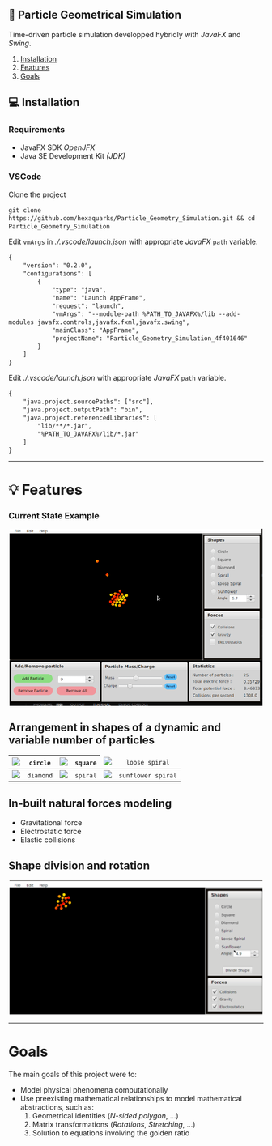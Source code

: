 ## :large_orange_diamond: Particle Geometrical Simulation
Time-driven particle simulation developped hybridly with *JavaFX* and *Swing*.

1. [Installation](#installation)
2. [Features](#features)
3. [Goals](#goals)

## 💻 <a name="installation"></a> Installation

### Requirements
- JavaFX SDK *OpenJFX*
- Java SE Development Kit *(JDK)*

### VSCode
Clone the project
```
git clone https://github.com/hexaquarks/Particle_Geometry_Simulation.git && cd Particle_Geometry_Simulation 
```
Edit `vmArgs` in *./.vscode/launch.json* with appropriate *JavaFX* `path` variable.
```
{
    "version": "0.2.0",
    "configurations": [
        {
            "type": "java",
            "name": "Launch AppFrame",
            "request": "launch",
            "vmArgs": "--module-path %PATH_TO_JAVAFX%/lib --add-modules javafx.controls,javafx.fxml,javafx.swing",
            "mainClass": "AppFrame",
            "projectName": "Particle_Geometry_Simulation_4f401646"
        }
    ]
}
```
Edit *./.vscode/launch.json* with appropriate *JavaFX* `path` variable.
```
{
    "java.project.sourcePaths": ["src"],
    "java.project.outputPath": "bin",
    "java.project.referencedLibraries": [
        "lib/**/*.jar",
        "%PATH_TO_JAVAFX%/lib/*.jar"
    ]
}
```
___

# 💡 <a name="features"></a> Features
### Current State Example
<p align="center">
  <img align="center" src="https://github.com/hexaquarks/Particle_Fun/blob/master/src/Promotion/spiralsGlimpse2.gif" width="500"/>
</p>

## Arrangement in shapes of a dynamic and variable number of particles
<div align="center" markdown="1">
<table>
    <thead>
        <tr>
            <th align="center"><img src="https://github.com/hexaquarks/Particle_Geometry_Simulation/blob/master/src/Promotion/circleGif.gif" width="125" /></th>
            <th align="center"><code>circle</code></th>
            <th align="center"><img src="https://github.com/hexaquarks/Particle_Geometry_Simulation/blob/master/src/Promotion/squareGif.gif" width="125" /></th>
            <th align="center"><code>square</code></th>
            <td align="center"><img src="https://github.com/hexaquarks/Particle_Geometry_Simulation/blob/master/src/Promotion/looseSpiralGif.gif" width="125" /></td>
            <td align="center"><code>loose spiral</code></td>
        </tr>
    </thead>
    <tbody>
        <tr>
            <td align="center"><img src="https://github.com/hexaquarks/Particle_Geometry_Simulation/blob/master/src/Promotion/diamondGif.gif" width="125" /></td>
            <td align="center"><code>diamond</code></td>
            <td align="center"><img src="https://github.com/hexaquarks/Particle_Geometry_Simulation/blob/master/src/Promotion/spiralGif.gif" width="125" /></td>
            <td align="center"><code>spiral</code></td>
            <td align="center"><img src="https://github.com/hexaquarks/Particle_Geometry_Simulation/blob/master/src/Promotion/sunflowerSpiralGif.gif" width="125" /></td>
            <td align="center"><code>sunflower spiral</code></td>
        </tr>
    </tbody>
</table>
</div>

## In-built natural forces modeling 
- Gravitational force 
- Electrostatic force
- Elastic collisions

## Shape division and rotation
<p align="center">
  <img align="center" src="https://github.com/hexaquarks/Particle_Fun/blob/master/src/Promotion/shapeDivisionGif.gif" width="500"/>
</p>

___ 

# <a name="goals"></a> Goals
The main goals of this project were to:
- Model physical phenomena computationally
- Use preexisting mathematical relationships to model mathematical abstractions, such as:
    1. Geometrical identities (*N-sided polygon*, ...)
    2. Matrix transformations (*Rotations*, *Stretching*, ...)
    3. Solution to equations involving the golden ratio

